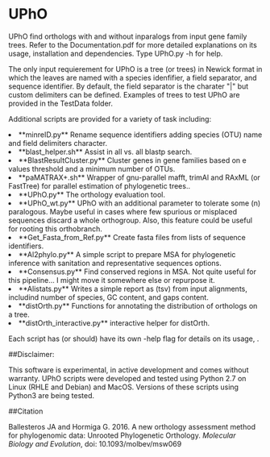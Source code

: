 # UPhO

UPhO find orthologs with and without inparalogs from input gene family trees. Refer to the Documentation.pdf for more detailed explanations on its usage, installation and dependencies. Type UPhO.py -h for help.

The only input requierement for UPhO is a tree (or trees) in Newick format in which the leaves are named with a species idenfifier, a field separator, and sequence identifier. By default, the field separator is the charater "|"  but custom delimiters can be defined. Examples of trees to test UPhO are provided in the TestData folder.

Additional scripts are provided for a variety of task including:

<li>**minreID.py**  Rename sequence identifiers adding species (OTU) name and field delimiters character.
<li>**blast_helper.sh** Assist in  all vs. all blastp search.
<li>**BlastResultCluster.py** Cluster genes in gene families based on e values threshold and a minimum number of OTUs.
<li>**paMATRAX+.sh** Wrapper of gnu-parallel mafft, trimAl and RAxML (or FastTree) for parallel estimation of phylogenetic trees..
<li>**UPhO.py** The orthology evaluation tool.
<li>**UPhO_wt.py** UPhO with an additional parameter to tolerate some (n) paralogous. Maybe useful in cases where few spurious or misplaced sequences discard  a whole orthogroup. Also, this feature could be useful for rooting this orthobranch. 
<li>**Get_Fasta_from_Ref.py** Create fasta files from lists of sequence identifiers.
<li>**Al2phylo.py** A simple script to prepare MSA for phylogenetic inference with sanitation and representative sequences options.
<li>**Consensus.py**  Find conserved regions in MSA. Not quite useful for this pipeline... I might move it somewhere else or repurpose it.
<li> **Alistats.py**  Writes a simple report as (tsv) from input alignments, includind number of species, GC content, and gaps content.
<li>**distOrth.py** Functions for annotating the distribution of orthologs on a tree.
<li>**distOrth_interactive.py** interactive helper for distOrth.

Each script has  (or should) have its own  -help flag for details on its usage, .

##Disclaimer:

This software is experimental, in active development and comes without warranty.
UPhO scripts were developed and tested using Python 2.7 on Linux (RHLE and Debian) and MacOS. Versions of these scripts using Python3 are being tested.

##Citation

Ballesteros JA and Hormiga G. 2016. A new orthology assessment method for phylogenomic data: Unrooted Phylogenetic Orthology.
*Molecular Biology and Evolution*, doi: 10.1093/molbev/msw069<url>

